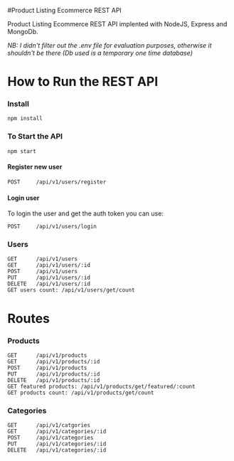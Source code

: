 #Product Listing Ecommerce REST API

Product Listing Ecommerce REST API implented with NodeJS, Express and MongoDb.

*NB: I didn't filter out the .env file for evaluation purposes, otherwise it shouldn't be there (Db used is a temporary one time database)*

# How to Run the REST API

### Install

```
npm install
```

### To Start the API

```
npm start

```

#### Register new user

```
POST     /api/v1/users/register
```

#### Login user

To login the user and get the auth token you can use:

```
POST     /api/v1/users/login
```

### Users

```
GET      /api/v1/users
GET      /api/v1/users/:id
POST     /api/v1/users
PUT      /api/v1/users/:id
DELETE   /api/v1/users/:id
GET users count: /api/v1/users/get/count
```

# Routes

### Products

```
GET      /api/v1/products
GET      /api/v1/products/:id
POST     /api/v1/products
PUT      /api/v1/products/:id
DELETE   /api/v1/products/:id
GET featured products: /api/v1/products/get/featured/:count
GET products count: /api/v1/products/get/count
```

### Categories

```
GET      /api/v1/catgories
GET      /api/v1/categories/:id
POST     /api/v1/categories
PUT      /api/v1/categories/:id
DELETE   /api/v1/categories/:id
```
